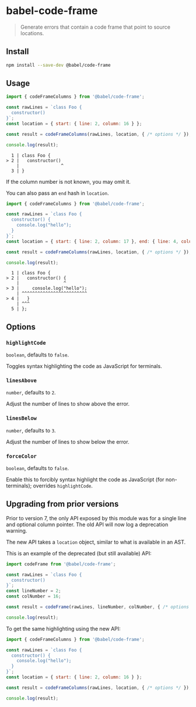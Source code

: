 # babel-code-frame

> Generate errors that contain a code frame that point to source locations.

## Install

```sh
npm install --save-dev @babel/code-frame
```

## Usage

```js
import { codeFrameColumns } from '@babel/code-frame';

const rawLines = `class Foo {
  constructor()
}`;
const location = { start: { line: 2, column: 16 } };

const result = codeFrameColumns(rawLines, location, { /* options */ });

console.log(result);
```

```
  1 | class Foo {
> 2 |   constructor()
    |                ^
  3 | }
```

If the column number is not known, you may omit it.

You can also pass an `end` hash in `location`.

```js
import { codeFrameColumns } from '@babel/code-frame';

const rawLines = `class Foo {
  constructor() {
    console.log("hello");
  }
}`;
const location = { start: { line: 2, column: 17 }, end: { line: 4, column: 3 } };

const result = codeFrameColumns(rawLines, location, { /* options */ });

console.log(result);
```

```
  1 | class Foo {
> 2 |   constructor() {
    |                 ^
> 3 |     console.log("hello");
    | ^^^^^^^^^^^^^^^^^^^^^^^^^
> 4 |   }
    | ^^^
  5 | };
```

## Options

### `highlightCode`

`boolean`, defaults to `false`.

Toggles syntax highlighting the code as JavaScript for terminals.

### `linesAbove`

`number`, defaults to `2`.

Adjust the number of lines to show above the error.

### `linesBelow`

`number`, defaults to `3`.

Adjust the number of lines to show below the error.

### `forceColor`

`boolean`, defaults to `false`.

Enable this to forcibly syntax highlight the code as JavaScript (for non-terminals); overrides `highlightCode`.

## Upgrading from prior versions

Prior to version 7, the only API exposed by this module was for a single line and optional column pointer. The old API will now log a deprecation warning.

The new API takes a `location` object, similar to what is available in an AST.

This is an example of the deprecated (but still available) API:

```js
import codeFrame from '@babel/code-frame';

const rawLines = `class Foo {
  constructor()
}`;
const lineNumber = 2;
const colNumber = 16;

const result = codeFrame(rawLines, lineNumber, colNumber, { /* options */ });

console.log(result);
```

To get the same highlighting using the new API:

```js
import { codeFrameColumns } from '@babel/code-frame';

const rawLines = `class Foo {
  constructor() {
    console.log("hello");
  }
}`;
const location = { start: { line: 2, column: 16 } };

const result = codeFrameColumns(rawLines, location, { /* options */ });

console.log(result);
```
